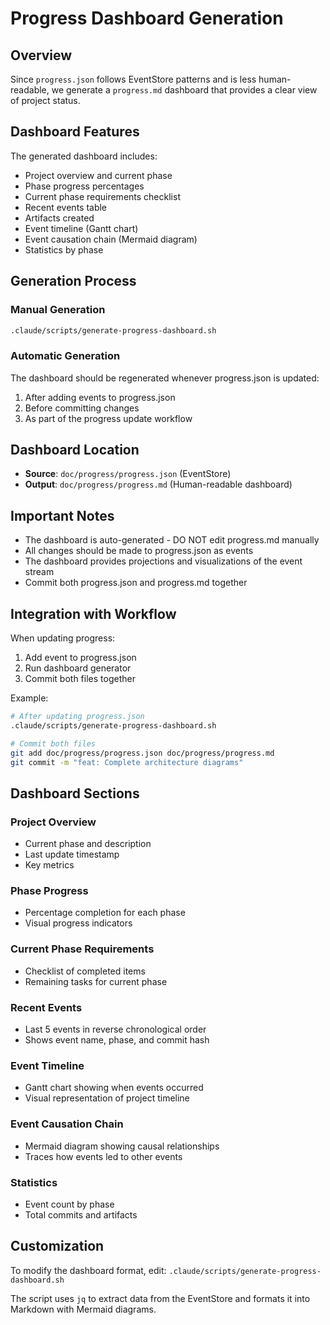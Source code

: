 # Progress Dashboard Generation

## Overview

Since `progress.json` follows EventStore patterns and is less human-readable, we generate a `progress.md` dashboard that provides a clear view of project status.

## Dashboard Features

The generated dashboard includes:
- Project overview and current phase
- Phase progress percentages
- Current phase requirements checklist
- Recent events table
- Artifacts created
- Event timeline (Gantt chart)
- Event causation chain (Mermaid diagram)
- Statistics by phase

## Generation Process

### Manual Generation
```bash
.claude/scripts/generate-progress-dashboard.sh
```

### Automatic Generation
The dashboard should be regenerated whenever progress.json is updated:

1. After adding events to progress.json
2. Before committing changes
3. As part of the progress update workflow

## Dashboard Location
- **Source**: `doc/progress/progress.json` (EventStore)
- **Output**: `doc/progress/progress.md` (Human-readable dashboard)

## Important Notes
- The dashboard is auto-generated - DO NOT edit progress.md manually
- All changes should be made to progress.json as events
- The dashboard provides projections and visualizations of the event stream
- Commit both progress.json and progress.md together

## Integration with Workflow

When updating progress:
1. Add event to progress.json
2. Run dashboard generator
3. Commit both files together

Example:
```bash
# After updating progress.json
.claude/scripts/generate-progress-dashboard.sh

# Commit both files
git add doc/progress/progress.json doc/progress/progress.md
git commit -m "feat: Complete architecture diagrams"
```

## Dashboard Sections

### Project Overview
- Current phase and description
- Last update timestamp
- Key metrics

### Phase Progress
- Percentage completion for each phase
- Visual progress indicators

### Current Phase Requirements
- Checklist of completed items
- Remaining tasks for current phase

### Recent Events
- Last 5 events in reverse chronological order
- Shows event name, phase, and commit hash

### Event Timeline
- Gantt chart showing when events occurred
- Visual representation of project timeline

### Event Causation Chain
- Mermaid diagram showing causal relationships
- Traces how events led to other events

### Statistics
- Event count by phase
- Total commits and artifacts

## Customization

To modify the dashboard format, edit:
`.claude/scripts/generate-progress-dashboard.sh`

The script uses `jq` to extract data from the EventStore and formats it into Markdown with Mermaid diagrams.